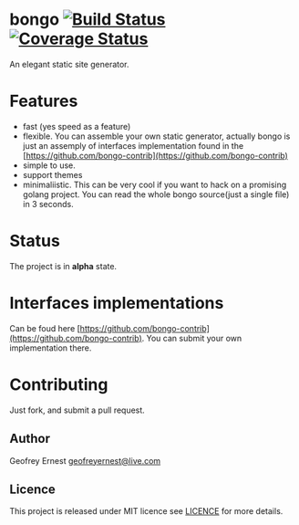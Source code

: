 # bongo [![Build Status](https://travis-ci.org/gernest/bongo.svg)](https://travis-ci.org/gernest/bongo) [![Coverage Status](https://coveralls.io/repos/gernest/bongo/badge.svg?branch=master&service=github)](https://coveralls.io/github/gernest/bongo?branch=master)

An elegant static site generator.

# Features
* fast (yes speed as a feature)
* flexible. You can assemble your own static generator, actually bongo is just an assemply of interfaces implementation found in the [https://github.com/bongo-contrib](https://github.com/bongo-contrib)
* simple to use.
* support themes
* minimaliistic. This can be very cool if you want to hack on a promising golang project. You can read the whole bongo source(just a single file) in 3 seconds.

# Status
The project is in __alpha__ state.


# Interfaces implementations

Can be foud here [https://github.com/bongo-contrib](https://github.com/bongo-contrib). You can submit your own implementation there.


# Contributing
Just fork, and submit a pull request.


## Author
Geofrey Ernest <geofreyernest@live.com>

## Licence
This project is released under MIT licence see [LICENCE](LICENCE) for more details.

